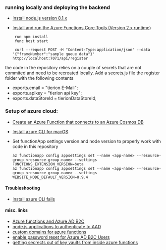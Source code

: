 ### running locally and deploying the backend
- [Install node.js version 8.1.x](https://nodejs.org/en/download/)
- [Install and run the Azure Functions Core Tools (Version 2.x runtime)](https://docs.microsoft.com/en-us/azure/azure-functions/functions-run-local)


       run npm install
       func host start

       curl --request POST -H "Content-Type:application/json" --data '{"frameNumber":"sample queue data"}' http://localhost:7071/api/register

the code in the repository relies on a couple of secrets that are not commited and need to be recreated locally.
Add a secrets.js file the register folder with the following contents

- exports.email = "tierion E-Mail";
- exports.apikey = "tierion api key";
- exports.dataStoreId = tierionDataStoreId;


### Setup of azure cloud:
- [Create an Azure Function that connects to an Azure Cosmos DB](https://docs.microsoft.com/en-us/azure/azure-functions/scripts/functions-cli-create-function-app-connect-to-cosmos-db)
- [Install azure CLI for macOS](https://docs.microsoft.com/en-us/cli/azure/install-azure-cli-macos?view=azure-cli-latest)
- Set functionApp settings version and node version to properly work with code in this repository

      az functionapp config appsettings set --name <app-name> --resource-group <resource-group-name> --settings FUNCTIONS_EXTENSION_VERSION=beta
      az functionapp config appsettings set --name <app-name> --resource-group <resource-group-name> --settings WEBSITE_NODE_DEFAULT_VERSION=8.9.4

#### Troubleshooting
- [Install azure CLI fails](https://github.com/Homebrew/homebrew-core/issues/19286)


#### misc. links
- [Azure functions and Azure AD B2C](https://blogs.msdn.microsoft.com/hmahrt/2017/03/07/azure-active-directory-b2c-and-azure-functions/)
- [node.js applications to authenticate to AAD](https://github.com/AzureAD/azure-activedirectory-library-for-nodejs)
- [custom domains for azure functions](https://docs.microsoft.com/en-us/azure/azure-functions/scripts/functions-cli-configure-custom-domain)
- [enable password reset for Azure AD B2C Users](https://docs.microsoft.com/en-us/azure/active-directory-b2c/active-directory-b2c-reference-sspr)
- [getting secrects out of key vaults from inside azure functions](https://medium.com/statuscode/getting-key-vault-secrets-in-azure-functions-37620fd20a0b)
